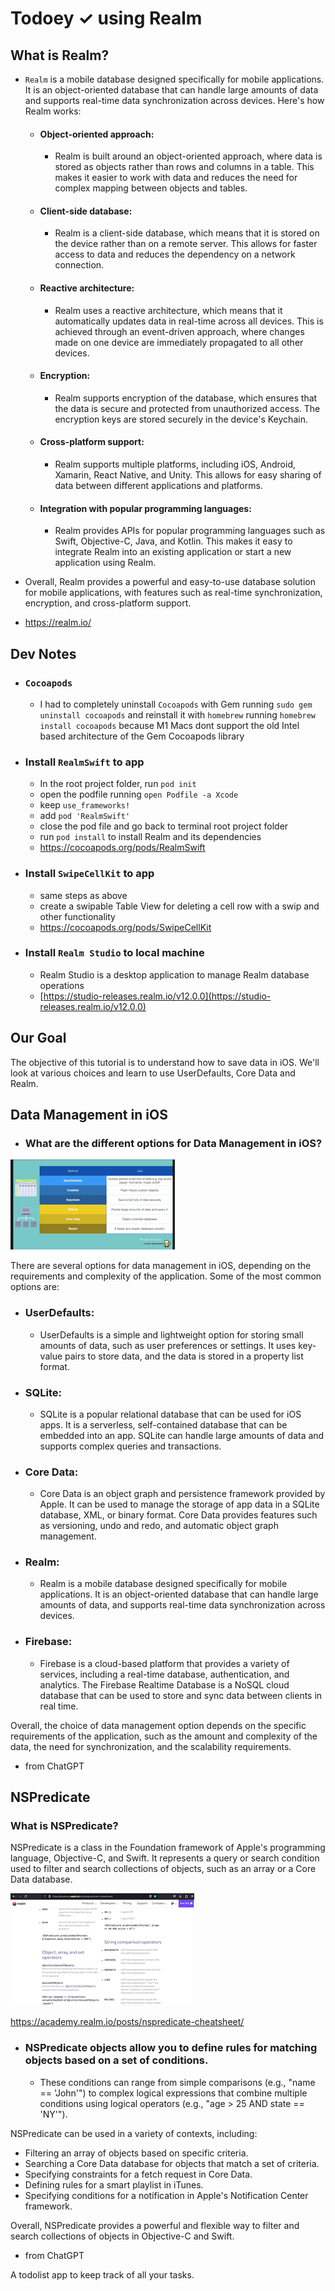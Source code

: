 
# Todoey ✓ using Realm

## What is Realm?
- `Realm` is a mobile database designed specifically for mobile applications. It is an object-oriented database that can handle large amounts of data and supports real-time data synchronization across devices. Here's how Realm works:

  - #### Object-oriented approach: 
    - Realm is built around an object-oriented approach, where data is stored as objects rather than rows and columns in a table. This makes it easier to work with data and reduces the need for complex mapping between objects and tables.

  - #### Client-side database: 
    - Realm is a client-side database, which means that it is stored on the device rather than on a remote server. This allows for faster access to data and reduces the dependency on a network connection.

  - #### Reactive architecture: 
    - Realm uses a reactive architecture, which means that it automatically updates data in real-time across all devices. This is achieved through an event-driven approach, where changes made on one device are immediately propagated to all other devices.

  - #### Encryption: 
    - Realm supports encryption of the database, which ensures that the data is secure and protected from unauthorized access. The encryption keys are stored securely in the device's Keychain.

  - #### Cross-platform support: 
    - Realm supports multiple platforms, including iOS, Android, Xamarin, React Native, and Unity. This allows for easy sharing of data between different applications and platforms.

  - #### Integration with popular programming languages: 
    - Realm provides APIs for popular programming languages such as Swift, Objective-C, Java, and Kotlin. This makes it easy to integrate Realm into an existing application or start a new application using Realm.

 - Overall, Realm provides a powerful and easy-to-use database solution for mobile applications, with features such as real-time synchronization, encryption, and cross-platform support.

- https://realm.io/

## Dev Notes

- ### `Cocoapods`
  - I had to completely uninstall `Cocoapods` with Gem running `sudo gem uninstall cocoapods` and reinstall it with `homebrew` running `homebrew install cocoapods` because M1 Macs dont support the old Intel based architecture of the Gem Cocoapods library
  
- ###  Install `RealmSwift` to app
  - In the root project folder, run `pod init`
  - open the podfile running `open Podfile -a Xcode`
  - keep `use_frameworks!`
  - add `pod 'RealmSwift'`
  - close the pod file and go back to terminal root project folder
  - run `pod install` to install Realm and its dependencies 
  - https://cocoapods.org/pods/RealmSwift

- ### Install `SwipeCellKit` to app
  - same steps as above
  - create a swipable Table View for deleting a cell row with a swip and other functionality
  - https://cocoapods.org/pods/SwipeCellKit

- ### Install `Realm Studio` to local machine
  - Realm Studio is a desktop application to manage Realm database operations
  - [https://studio-releases.realm.io/v12.0.0](https://studio-releases.realm.io/v12.0.0)

## Our Goal


The objective of this tutorial is to understand how to save data in iOS. We'll look at various choices and learn to use UserDefaults, Core Data and Realm.

## Data Management in iOS

- ### What are the different options for Data Management in iOS?

![data-mamangement](https://raw.githubusercontent.com/kawgh1/Todoey-iOS13/master/iOS%20Data.png)

There are several options for data management in iOS, depending on the requirements and complexity of the application. Some of the most common options are:

- ### UserDefaults: 
  - UserDefaults is a simple and lightweight option for storing small amounts of data, such as user preferences or settings. It uses key-value pairs to store data, and the data is stored in a property list format.

- ### SQLite: 
  - SQLite is a popular relational database that can be used for iOS apps. It is a serverless, self-contained database that can be embedded into an app. SQLite can handle large amounts of data and supports complex queries and transactions.

- ### Core Data: 
  - Core Data is an object graph and persistence framework provided by Apple. It can be used to manage the storage of app data in a SQLite database, XML, or binary format. Core Data provides features such as versioning, undo and redo, and automatic object graph management.

- ### Realm: 
  - Realm is a mobile database designed specifically for mobile applications. It is an object-oriented database that can handle large amounts of data, and supports real-time data synchronization across devices.

- ### Firebase: 
  - Firebase is a cloud-based platform that provides a variety of services, including a real-time database, authentication, and analytics. The Firebase Realtime Database is a NoSQL cloud database that can be used to store and sync data between clients in real time.

Overall, the choice of data management option depends on the specific requirements of the application, such as the amount and complexity of the data, the need for synchronization, and the scalability requirements.

- from ChatGPT



## NSPredicate

### What is NSPredicate?

NSPredicate is a class in the Foundation framework of Apple's programming language, Objective-C, and Swift. It represents a query or search condition used to filter and search collections of objects, such as an array or a Core Data database.

![nspredicate](https://raw.githubusercontent.com/kawgh1/Todoey-iOS13/master/NSPredicate%20Cheat%20Sheet.png)

https://academy.realm.io/posts/nspredicate-cheatsheet/

- ### NSPredicate objects allow you to define rules for matching objects based on a set of conditions. 
  - These conditions can range from simple comparisons (e.g., "name == 'John'") to complex logical expressions that combine multiple conditions using logical operators (e.g., "age > 25 AND state == 'NY'").

NSPredicate can be used in a variety of contexts, including:

- Filtering an array of objects based on specific criteria.
- Searching a Core Data database for objects that match a set of criteria.
- Specifying constraints for a fetch request in Core Data.
- Defining rules for a smart playlist in iTunes.
- Specifying conditions for a notification in Apple's Notification Center framework.

Overall, NSPredicate provides a powerful and flexible way to filter and search collections of objects in Objective-C and Swift.

- from ChatGPT



A todolist app to keep track of all your tasks.
